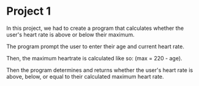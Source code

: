 # Project 1

In this project, we had to create a program that calculates whether the user's heart rate is above or below their maximum.

The program prompt the user to enter their age and current heart rate.

Then, the maximum heartrate is calculated like so: (max = 220 - age).

Then the program determines and returns whether the user's heart rate is above, below, or equal to their calculated maximum heart rate.
